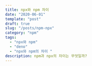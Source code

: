 ```yaml
---
title: npx와 npm 차이
date: "2020-06-01"
template: "post"
draft: true
slug: "/posts/npm-npx"
category: "npm"
tags:
  - "npx와 npm"
  - "deno"
  - "npx와 npm의 차이 "
description: npm과 npx의 차이는 무엇일까?
---
```

